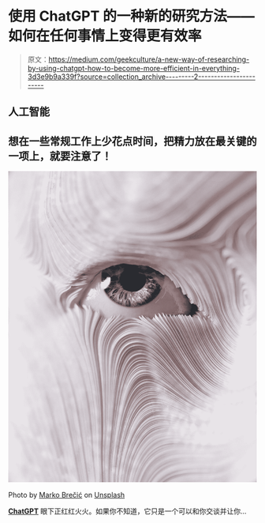 # 使用 ChatGPT 的一种新的研究方法——如何在任何事情上变得更有效率

> 原文：<https://medium.com/geekculture/a-new-way-of-researching-by-using-chatgpt-how-to-become-more-efficient-in-everything-3d3e9b9a339f?source=collection_archive---------2----------------------->

## 人工智能

## 想在一些常规工作上少花点时间，把精力放在最关键的一项上，就要注意了！

![](img/a054e0574ef34011dae8a6c2566a6800.png)

Photo by [Marko Brečić](https://unsplash.com/@markobrecic?utm_source=unsplash&utm_medium=referral&utm_content=creditCopyText) on [Unsplash](https://unsplash.com/@metamark/likes?utm_source=unsplash&utm_medium=referral&utm_content=creditCopyText)

[**ChatGPT**](https://chat.openai.com/chat) 眼下正红红火火。如果你不知道，它只是一个可以和你交谈并让你…